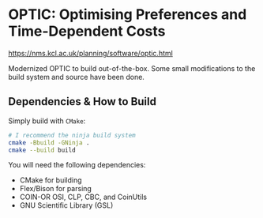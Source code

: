 # OPTIC: Optimising Preferences and Time-Dependent Costs

https://nms.kcl.ac.uk/planning/software/optic.html

Modernized OPTIC to build out-of-the-box.
Some small modifications to the build system and source have been done.

## Dependencies & How to Build

Simply build with `CMake`:
```sh
# I recommend the ninja build system
cmake -Bbuild -GNinja .
cmake --build build
```

You will need the following dependencies:
- CMake for building
- Flex/Bison for parsing
- COIN-OR OSI, CLP, CBC, and CoinUtils
- GNU Scientific Library (GSL)
